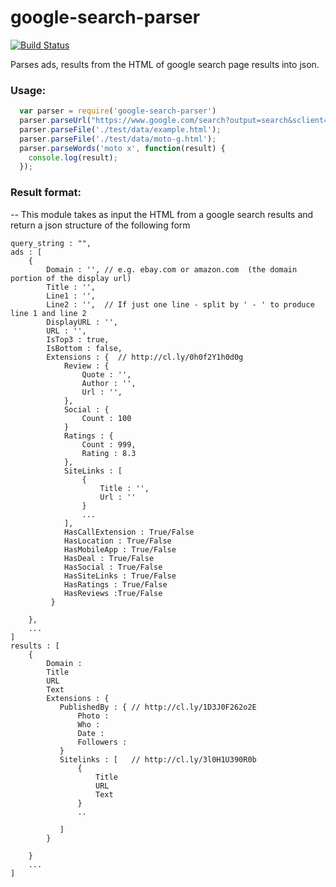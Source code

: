 google-search-parser
====================
[![Build Status](https://travis-ci.org/ogt/google-search-parser.png)](https://travis-ci.org/ogt/google-search-parser)

Parses  ads, results from the HTML of  google search page results into json.

### Usage:

```javascript
  var parser = require('google-search-parser')
  parser.parseUrl("https://www.google.com/search?output=search&sclient=psy-ab&q=racoon&gbv=1");
  parser.parseFile('./test/data/example.html');
  parser.parseFile('./test/data/moto-g.html');
  parser.parseWords('moto x', function(result) {
    console.log(result);
  });
```

### Result format:

--
This module takes as input the HTML from a google search results and return a json structure of the following form
```
query_string : "",
ads : [
    {
        Domain : '', // e.g. ebay.com or amazon.com  (the domain portion of the display url)
        Title : '',
        Line1 : '',
        Line2 : '',  // If just one line - split by ' - ' to produce line 1 and line 2
        DisplayURL : '',
        URL : '',
        IsTop3 : true,
        IsBottom : false,
        Extensions : {  // http://cl.ly/0h0f2Y1h0d0g
            Review : {
                Quote : '',
                Author : '',
                Url : '',
            },
            Social : {
                Count : 100
            }
            Ratings : {
                Count : 999,
                Rating : 8.3
            },
            SiteLinks : [
                {
                    Title : '',
                    Url : ''
                }
                ...
            ],
            HasCallExtension : True/False
            HasLocation : True/False
            HasMobileApp : True/False
            HasDeal : True/False
            HasSocial : True/False
            HasSiteLinks : True/False
            HasRatings : True/False
            HasReviews :True/False
         }

    },
    ...
]
results : [
    {
        Domain :
        Title
        URL
        Text
        Extensions : {
           PublishedBy : { // http://cl.ly/1D3J0F262o2E
               Photo :
               Who :
               Date :
               Followers :
           }
           Sitelinks : [   // http://cl.ly/3l0H1U390R0b
               {
                   Title
                   URL
                   Text
               }
               ..

           ]
        }

    }
    ...
]
```
